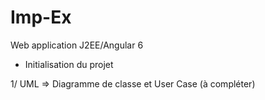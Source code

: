 # Imp-Ex
Web application J2EE/Angular 6

* Initialisation du projet

1/ UML => Diagramme de classe et User Case (à compléter)
